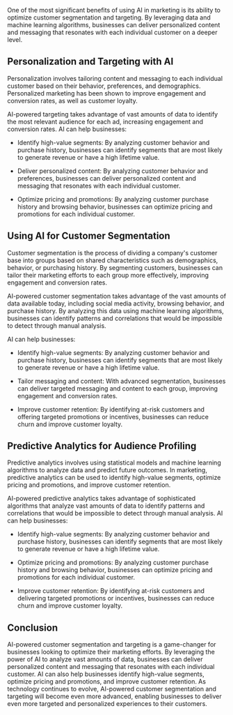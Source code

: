 
One of the most significant benefits of using AI in marketing is its ability to optimize customer segmentation and targeting. By leveraging data and machine learning algorithms, businesses can deliver personalized content and messaging that resonates with each individual customer on a deeper level.

Personalization and Targeting with AI
-------------------------------------

Personalization involves tailoring content and messaging to each individual customer based on their behavior, preferences, and demographics. Personalized marketing has been shown to improve engagement and conversion rates, as well as customer loyalty.

AI-powered targeting takes advantage of vast amounts of data to identify the most relevant audience for each ad, increasing engagement and conversion rates. AI can help businesses:

* Identify high-value segments: By analyzing customer behavior and purchase history, businesses can identify segments that are most likely to generate revenue or have a high lifetime value.

* Deliver personalized content: By analyzing customer behavior and preferences, businesses can deliver personalized content and messaging that resonates with each individual customer.

* Optimize pricing and promotions: By analyzing customer purchase history and browsing behavior, businesses can optimize pricing and promotions for each individual customer.

Using AI for Customer Segmentation
----------------------------------

Customer segmentation is the process of dividing a company's customer base into groups based on shared characteristics such as demographics, behavior, or purchasing history. By segmenting customers, businesses can tailor their marketing efforts to each group more effectively, improving engagement and conversion rates.

AI-powered customer segmentation takes advantage of the vast amounts of data available today, including social media activity, browsing behavior, and purchase history. By analyzing this data using machine learning algorithms, businesses can identify patterns and correlations that would be impossible to detect through manual analysis.

AI can help businesses:

* Identify high-value segments: By analyzing customer behavior and purchase history, businesses can identify segments that are most likely to generate revenue or have a high lifetime value.

* Tailor messaging and content: With advanced segmentation, businesses can deliver targeted messaging and content to each group, improving engagement and conversion rates.

* Improve customer retention: By identifying at-risk customers and offering targeted promotions or incentives, businesses can reduce churn and improve customer loyalty.

Predictive Analytics for Audience Profiling
-------------------------------------------

Predictive analytics involves using statistical models and machine learning algorithms to analyze data and predict future outcomes. In marketing, predictive analytics can be used to identify high-value segments, optimize pricing and promotions, and improve customer retention.

AI-powered predictive analytics takes advantage of sophisticated algorithms that analyze vast amounts of data to identify patterns and correlations that would be impossible to detect through manual analysis. AI can help businesses:

* Identify high-value segments: By analyzing customer behavior and purchase history, businesses can identify segments that are most likely to generate revenue or have a high lifetime value.

* Optimize pricing and promotions: By analyzing customer purchase history and browsing behavior, businesses can optimize pricing and promotions for each individual customer.

* Improve customer retention: By identifying at-risk customers and delivering targeted promotions or incentives, businesses can reduce churn and improve customer loyalty.

Conclusion
----------

AI-powered customer segmentation and targeting is a game-changer for businesses looking to optimize their marketing efforts. By leveraging the power of AI to analyze vast amounts of data, businesses can deliver personalized content and messaging that resonates with each individual customer. AI can also help businesses identify high-value segments, optimize pricing and promotions, and improve customer retention. As technology continues to evolve, AI-powered customer segmentation and targeting will become even more advanced, enabling businesses to deliver even more targeted and personalized experiences to their customers.
